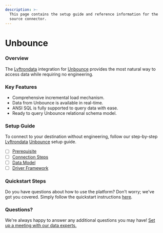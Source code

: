 ```yaml
---
description: >-
  This page contains the setup guide and reference information for the Unbounce
  source connector.
---
```


# Unbounce

### Overview

The [Lyftrondata](https://www.lyftrondata.com/) integration for [Unbounce](None/) provides the most natural way to access data while requiring no engineering.

### Key Features

* Comprehensive incremental load mechanism.
* Data from Unbounce is available in real-time.
* ANSI SQL is fully supported to query data with ease.
* Ready to query Unbounce relational schema model.

### Setup Guide

To connect to your destination without engineering, follow our step-by-step [Lyftrondata](https://www.lyftrondata.com/) [Unbounce](None/) setup guide.

* [ ] [Prerequisite](prerequisite.md)
* [ ] [Connection Steps](connection-steps.md)
* [ ] [Data Model](data-model/erd.md)
* [ ] [Driver Framework](driver-framework/)

### Quickstart Steps

Do you have questions about how to use the platform? Don't worry; we've got you covered. Simply follow the quickstart instructions [here](../../).

### Questions? <a href="#questions" id="questions"></a>

We're always happy to answer any additional questions you may have! [Set up a meeting with our data experts.](https://www.lyftrondata.com/book-a-meeting/)
